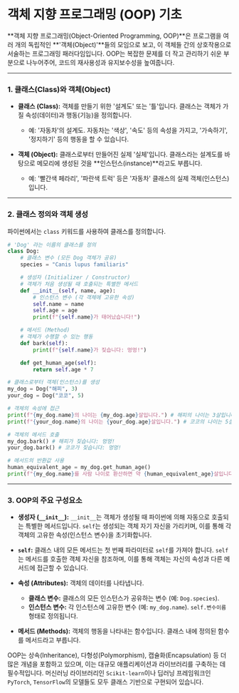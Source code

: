 # 객체 지향 프로그래밍 (OOP) 기초

**객체 지향 프로그래밍(Object-Oriented Programming, OOP)**은 프로그램을 여러 개의 독립적인 **'객체(Object)'**들의 모임으로 보고, 이 객체들 간의 상호작용으로 서술하는 프로그래밍 패러다임입니다. OOP는 복잡한 문제를 더 작고 관리하기 쉬운 부분으로 나누어주어, 코드의 재사용성과 유지보수성을 높여줍니다.

---

### 1. 클래스(Class)와 객체(Object)

- **클래스 (Class):** 객체를 만들기 위한 '설계도' 또는 '틀'입니다. 클래스는 객체가 가질 속성(데이터)과 행동(기능)을 정의합니다.
  - 예: '자동차'의 설계도. 자동차는 '색상', '속도' 등의 속성을 가지고, '가속하기', '정지하기' 등의 행동을 할 수 있습니다.

- **객체 (Object):** 클래스로부터 만들어진 실제 '실체'입니다. 클래스라는 설계도를 바탕으로 메모리에 생성된 것을 **인스턴스(instance)**라고도 부릅니다.
  - 예: '빨간색 페라리', '파란색 트럭' 등은 '자동차' 클래스의 실제 객체(인스턴스)입니다.

---

### 2. 클래스 정의와 객체 생성

파이썬에서는 `class` 키워드를 사용하여 클래스를 정의합니다.

```python
# 'Dog' 라는 이름의 클래스를 정의
class Dog:
    # 클래스 변수 (모든 Dog 객체가 공유)
    species = "Canis lupus familiaris"

    # 생성자 (Initializer / Constructor)
    # 객체가 처음 생성될 때 호출되는 특별한 메서드
    def __init__(self, name, age):
        # 인스턴스 변수 (각 객체에 고유한 속성)
        self.name = name
        self.age = age
        print(f"{self.name}가 태어났습니다!")

    # 메서드 (Method)
    # 객체가 수행할 수 있는 행동
    def bark(self):
        print(f"{self.name}가 짖습니다: 멍멍!")

    def get_human_age(self):
        return self.age * 7

# 클래스로부터 객체(인스턴스)를 생성
my_dog = Dog("해피", 3)
your_dog = Dog("코코", 5)

# 객체의 속성에 접근
print(f"{my_dog.name}의 나이는 {my_dog.age}살입니다.") # 해피의 나이는 3살입니다.
print(f"{your_dog.name}의 나이는 {your_dog.age}살입니다.") # 코코의 나이는 5살입니다.

# 객체의 메서드 호출
my_dog.bark() # 해피가 짖습니다: 멍멍!
your_dog.bark() # 코코가 짖습니다: 멍멍!

# 메서드의 반환값 사용
human_equivalent_age = my_dog.get_human_age()
print(f"{my_dog.name}를 사람 나이로 환산하면 약 {human_equivalent_age}살입니다.")
```

---

### 3. OOP의 주요 구성요소

- **생성자 (`__init__`):** `__init__`는 객체가 생성될 때 파이썬에 의해 자동으로 호출되는 특별한 메서드입니다. `self`는 생성되는 객체 자기 자신을 가리키며, 이를 통해 각 객체의 고유한 속성(인스턴스 변수)을 초기화합니다.

- **`self`:** 클래스 내의 모든 메서드는 첫 번째 파라미터로 `self`를 가져야 합니다. `self`는 메서드를 호출한 객체 자신을 참조하며, 이를 통해 객체는 자신의 속성과 다른 메서드에 접근할 수 있습니다.

- **속성 (Attributes):** 객체의 데이터를 나타냅니다.
  - **클래스 변수:** 클래스의 모든 인스턴스가 공유하는 변수 (예: `Dog.species`).
  - **인스턴스 변수:** 각 인스턴스에 고유한 변수 (예: `my_dog.name`). `self.변수이름` 형태로 정의됩니다.

- **메서드 (Methods):** 객체의 행동을 나타내는 함수입니다. 클래스 내에 정의된 함수를 메서드라고 부릅니다.

OOP는 상속(Inheritance), 다형성(Polymorphism), 캡슐화(Encapsulation) 등 더 많은 개념을 포함하고 있으며, 이는 대규모 애플리케이션과 라이브러리를 구축하는 데 필수적입니다. 머신러닝 라이브러리인 `Scikit-learn`이나 딥러닝 프레임워크인 `PyTorch`, `TensorFlow`의 모델들도 모두 클래스 기반으로 구현되어 있습니다.
